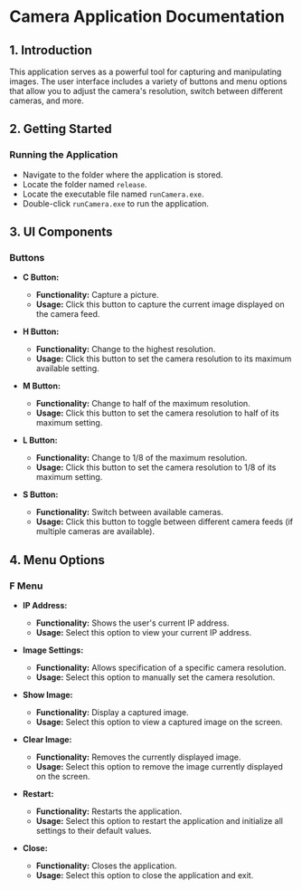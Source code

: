 # Camera Application Documentation

## 1. Introduction

This application serves as a powerful tool for capturing and manipulating images. The user interface includes a variety of buttons and menu options that allow you to adjust the camera's resolution, switch between different cameras, and more.

## 2. Getting Started

### Running the Application

- Navigate to the folder where the application is stored.
- Locate the folder named `release`.
- Locate the executable file named `runCamera.exe`.
- Double-click `runCamera.exe` to run the application.

## 3. UI Components

### Buttons

- **C Button:**
  - **Functionality:** Capture a picture.
  - **Usage:** Click this button to capture the current image displayed on the camera feed.

- **H Button:**
  - **Functionality:** Change to the highest resolution.
  - **Usage:** Click this button to set the camera resolution to its maximum available setting.

- **M Button:**
  - **Functionality:** Change to half of the maximum resolution.
  - **Usage:** Click this button to set the camera resolution to half of its maximum setting.

- **L Button:**
  - **Functionality:** Change to 1/8 of the maximum resolution.
  - **Usage:** Click this button to set the camera resolution to 1/8 of its maximum setting.

- **S Button:**
  - **Functionality:** Switch between available cameras.
  - **Usage:** Click this button to toggle between different camera feeds (if multiple cameras are available).

## 4. Menu Options

### F Menu

- **IP Address:**
  - **Functionality:** Shows the user's current IP address.
  - **Usage:** Select this option to view your current IP address.

- **Image Settings:**
  - **Functionality:** Allows specification of a specific camera resolution.
  - **Usage:** Select this option to manually set the camera resolution.

- **Show Image:**
  - **Functionality:** Display a captured image.
  - **Usage:** Select this option to view a captured image on the screen.

- **Clear Image:**
  - **Functionality:** Removes the currently displayed image.
  - **Usage:** Select this option to remove the image currently displayed on the screen.

- **Restart:**
  - **Functionality:** Restarts the application.
  - **Usage:** Select this option to restart the application and initialize all settings to their default values.

- **Close:**
  - **Functionality:** Closes the application.
  - **Usage:** Select this option to close the application and exit.
